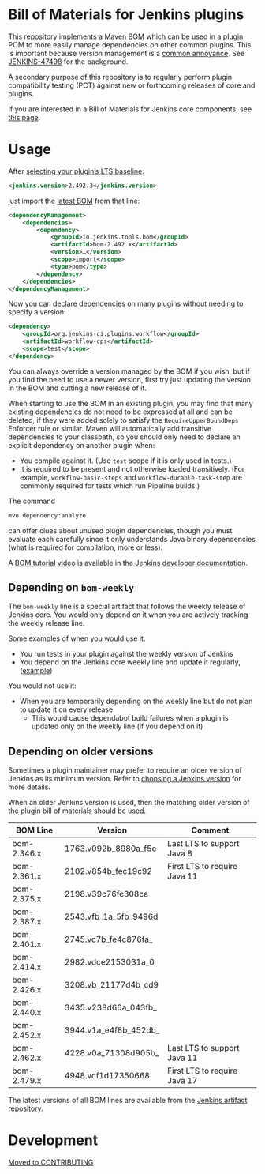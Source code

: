 # Bill of Materials for Jenkins plugins

This repository implements a [Maven BOM](https://maven.apache.org/guides/introduction/introduction-to-dependency-mechanism.html#Importing_Dependencies)
which can be used in a plugin POM to more easily manage dependencies on other common plugins.
This is important because version management is a [common annoyance](https://jenkins.io/doc/developer/plugin-development/updating-parent/#understanding-requireupperbounddeps-failures-and-fixes).
See [JENKINS-47498](https://issues.jenkins-ci.org/browse/JENKINS-47498) for the background.

A secondary purpose of this repository is to regularly perform plugin compatibility testing (PCT) against new or forthcoming releases of core and plugins.

If you are interested in a Bill of Materials for Jenkins core components, see [this page](https://jenkins.io/doc/developer/plugin-development/dependency-management/#jenkins-core-bom).

# Usage

After [selecting your plugin’s LTS baseline](https://www.jenkins.io/doc/developer/plugin-development/choosing-jenkins-baseline/):

```xml
<jenkins.version>2.492.3</jenkins.version>
```

just import the [latest BOM](https://repo.jenkins-ci.org/public/io/jenkins/tools/bom) from that line:

```xml
<dependencyManagement>
    <dependencies>
        <dependency>
            <groupId>io.jenkins.tools.bom</groupId>
            <artifactId>bom-2.492.x</artifactId>
            <version>…</version>
            <scope>import</scope>
            <type>pom</type>
        </dependency>
    </dependencies>
</dependencyManagement>
```

Now you can declare dependencies on many plugins without needing to specify a version:

```xml
<dependency>
    <groupId>org.jenkins-ci.plugins.workflow</groupId>
    <artifactId>workflow-cps</artifactId>
    <scope>test</scope>
</dependency>
```

You can always override a version managed by the BOM if you wish,
but if you find the need to use a newer version,
first try just updating the version in the BOM and cutting a new release of it.

When starting to use the BOM in an existing plugin,
you may find that many existing dependencies do not need to be expressed at all and can be deleted,
if they were added solely to satisfy the `RequireUpperBoundDeps` Enforcer rule or similar.
Maven will automatically add transitive dependencies to your classpath,
so you should only need to declare an explicit dependency on another plugin when:

* You compile against it. (Use `test` scope if it is only used in tests.)
* It is required to be present and not otherwise loaded transitively.
  (For example, `workflow-basic-steps` and `workflow-durable-task-step` are commonly required for tests which run Pipeline builds.)

The command

```sh
mvn dependency:analyze
```

can offer clues about unused plugin dependencies,
though you must evaluate each carefully since it only understands Java binary dependencies
(what is required for compilation, more or less).

A [BOM tutorial video](https://www.jenkins.io/doc/developer/tutorial-improve/use-plugin-bill-of-materials/) is available in the [Jenkins developer documentation](https://www.jenkins.io/doc/developer/tutorial-improve/).

## Depending on `bom-weekly`

The `bom-weekly` line is a special artifact that follows the weekly release of Jenkins core.
You would only depend on it when you are actively tracking the weekly release line.

Some examples of when you would use it:
- You run tests in your plugin against the weekly version of Jenkins
- You depend on the Jenkins core weekly line and update it regularly, ([example](https://github.com/jenkins-infra/pipeline-steps-doc-generator))

You would not use it:
- When you are temporarily depending on the weekly line but do not plan to update it on every release
  - This would cause dependabot build failures when a plugin is updated only on the weekly line (if you depend on it)

## Depending on older versions

Sometimes a plugin maintainer may prefer to require an older version of Jenkins as its minimum version.
Refer to [choosing a Jenkins version](https://www.jenkins.io/doc/developer/plugin-development/choosing-jenkins-baseline/) for more details.

When an older Jenkins version is used, then the matching older version of the plugin bill of materials should be used.

| BOM Line    | Version               | Comment                      |
| ----------- | --------------------- | ---------------------------- |
| bom-2.346.x | 1763.v092b_8980a_f5e  | Last LTS to support Java 8   |
| bom-2.361.x | 2102.v854b_fec19c92   | First LTS to require Java 11 |
| bom-2.375.x | 2198.v39c76fc308ca    |                              |
| bom-2.387.x | 2543.vfb_1a_5fb_9496d |                              |
| bom-2.401.x | 2745.vc7b_fe4c876fa_  |                              |
| bom-2.414.x | 2982.vdce2153031a_0   |                              |
| bom-2.426.x | 3208.vb_21177d4b_cd9  |                              |
| bom-2.440.x | 3435.v238d66a_043fb_  |                              |
| bom-2.452.x | 3944.v1a_e4f8b_452db_ |                              |
| bom-2.462.x | 4228.v0a_71308d905b_  | Last LTS to support Java 11  |
| bom-2.479.x | 4948.vcf1d17350668    | First LTS to require Java 17 |
<!-- TODO: Replace bom-2.479.x version with final version after last 2.479.x BOM release -->

The latest versions of all BOM lines are available from the [Jenkins artifact repository](https://repo.jenkins-ci.org/public/io/jenkins/tools/bom).

# Development

[Moved to CONTRIBUTING](CONTRIBUTING.md)
